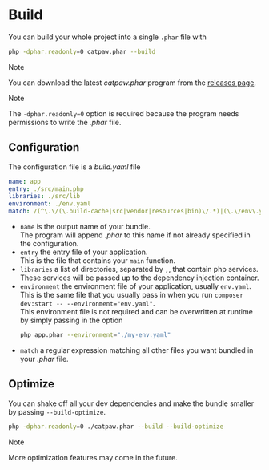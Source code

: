 # Build

You can build your whole project into a single `.phar` file with
```sh
php -dphar.readonly=0 catpaw.phar --build
```

> [!NOTE]
> You can download the latest _catpaw.phar_ program from the [releases page](https://github.com/tncrazvan/catpaw/releases).

> [!NOTE]
> The `-dphar.readonly=0` option is required because the program needs permissions to write the _.phar_ file.

## Configuration
The configuration file is a _build.yaml_ file

```yaml
name: app
entry: ./src/main.php
libraries: ./src/lib
environment: ./env.yaml
match: /(^\.\/(\.build-cache|src|vendor|resources|bin)\/.*)|(\.\/env\.yaml)|(\.\/env\.yaml)/
```

- `name` is the output name of your bundle.\
  The program will append _.phar_ to this name if not already specified in the configuration.
- `entry` the entry file of your application.\
  This is the file that contains your `main` function.
- `libraries` a list of directories, separated by `,`, that contain php services.\
  These services will be passed up to the dependency injection container.
- `environment` the environment file of your application, usually `env.yaml`.\
  This is the same file that you usually pass in when you run `composer dev:start -- --environment="env.yaml"`.\
  This environment file is not required and can be overwritten at runtime by simply passing in the option
  ```sh
  php app.phar --environment="./my-env.yaml"
  ```
- `match` a regular expression matching all other files you want bundled in your _.phar_ file.


## Optimize

You can shake off all your dev dependencies and make the bundle smaller by passing `--build-optimize`.

```sh
php -dphar.readonly=0 ./catpaw.phar --build --build-optimize
```

> [!NOTE]
> More optimization features may come in the future.
